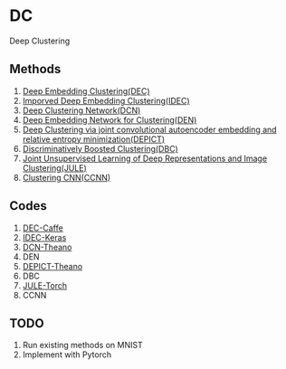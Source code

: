 # DC
Deep Clustering

## Methods
1. [Deep Embedding Clustering(DEC)](http://proceedings.mlr.press/v48/xieb16.pdf)
2. [Imporved Deep Embedding Clustering(IDEC)](https://www.ijcai.org/proceedings/2017/0243.pdf)
3. [Deep Clustering Network(DCN)](https://arxiv.org/pdf/1610.04794v1.pdf)
4. [Deep Embedding Network for Clustering(DEN)](https://ieeexplore.ieee.org/document/6976982/)
5. [Deep Clustering via joint convolutional autoencoder embedding and relative entropy minimization(DEPICT)](https://arxiv.org/pdf/1704.06327.pdf)
6. [Discriminatively Boosted Clustering(DBC)](https://arxiv.org/pdf/1703.07980.pdf)
7. [Joint Unsupervised Learning of Deep Representations and Image Clustering(JULE)](https://arxiv.org/pdf/1604.03628.pdf)
8. [Clustering CNN(CCNN)](https://arxiv.org/pdf/1712.01056.pdf)

## Codes
1. [DEC-Caffe](https://github.com/piiswrong/dec)
2. [IDEC-Keras](https://github.com/XifengGuo/IDEC)
3. [DCN-Theano](https://github.com/boyangumn/DCN-New)
4. DEN
5. [DEPICT-Theano](https://github.com/herandy/DEPICT)
6. DBC
7. [JULE-Torch](https://github.com/jwyang/JULE.torch)
8. CCNN

## TODO
1. Run existing methods on MNIST
2. Implement with Pytorch


